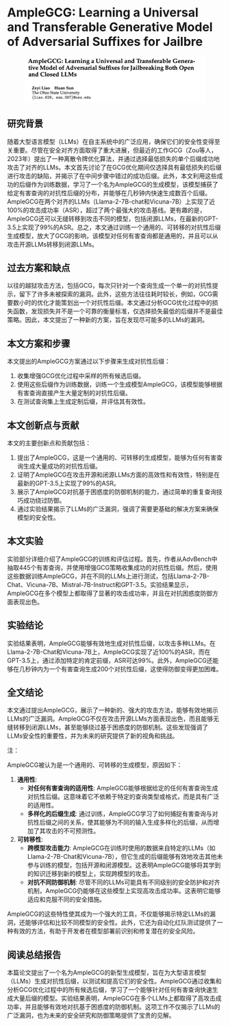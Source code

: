 # AmpleGCG: Learning a Universal and Transferable Generative Model of Adversarial Suffixes for Jailbre

<figure><img src="../.gitbook/assets/image (1) (1) (1) (1) (1) (1) (1) (1) (1) (1) (1) (1) (1) (1) (1) (1) (1).png" alt=""><figcaption></figcaption></figure>

## 研究背景

随着大型语言模型（LLMs）在自主系统中的广泛应用，确保它们的安全性变得至关重要。尽管在安全对齐方面取得了重大进展，但最近的工作GCG（Zou等人，2023年）提出了一种离散令牌优化算法，并通过选择最低损失的单个后缀成功地攻击了对齐的LLMs。本文首先讨论了在GCG优化期间仅选择具有最低损失的后缀进行攻击的缺陷，并揭示了在中间步骤中错过的成功后缀。此外，本文利用这些成功的后缀作为训练数据，学习了一个名为AmpleGCG的生成模型，该模型捕获了给定有害查询的对抗性后缀的分布，并能够在几秒钟内快速生成数百个后缀。AmpleGCG在两个对齐的LLMs（Llama-2-7B-chat和Vicuna-7B）上实现了近100%的攻击成功率（ASR），超过了两个最强大的攻击基线。更有趣的是，AmpleGCG还可以无缝转移到攻击不同的模型，包括闭源LLMs，在最新的GPT-3.5上实现了99%的ASR。总之，本文通过训练一个通用的、可转移的对抗性后缀生成模型，放大了GCG的影响，该模型对任何有害查询都是通用的，并且可以从攻击开源LLMs转移到闭源LLMs。

## 过去方案和缺点

以往的越狱攻击方法，包括GCG，每次只针对一个查询生成一个单一的对抗性提示，留下了许多未被探索的漏洞。此外，这些方法往往耗时较长，例如，GCG需要数小时的优化才能策划出一个对抗性后缀。本文通过分析GCG优化过程中的损失函数，发现损失并不是一个可靠的衡量标准，仅选择损失最低的后缀并不是最佳策略。因此，本文提出了一种新的方案，旨在发现尽可能多的LLMs的漏洞。

## 本文方案和步骤

本文提出的AmpleGCG方案通过以下步骤来生成对抗性后缀：

1. 收集增强GCG优化过程中采样的所有候选后缀。
2. 使用这些后缀作为训练数据，训练一个生成模型AmpleGCG，该模型能够根据有害查询直接产生大量定制的对抗性后缀。
3. 在测试查询集上生成定制后缀，并评估其有效性。

## 本文创新点与贡献

本文的主要创新点和贡献包括：

1. 提出了AmpleGCG，这是一个通用的、可转移的生成模型，能够为任何有害查询生成大量成功的对抗性后缀。
2. 证明了AmpleGCG在攻击开源和闭源LLMs方面的高效性和有效性，特别是在最新的GPT-3.5上实现了99%的ASR。
3. 展示了AmpleGCG对抗基于困惑度的防御机制的能力，通过简单的重复查询技巧成功绕过防御。
4. 通过实验结果揭示了LLMs的广泛漏洞，强调了需要更基础的解决方案来确保模型的安全性。

## 本文实验

实验部分详细介绍了AmpleGCG的训练和评估过程。首先，作者从AdvBench中抽取445个有害查询，并使用增强GCG策略收集成功的对抗性后缀。然后，使用这些数据训练AmpleGCG，并在不同的LLMs上进行测试，包括Llama-2-7B-Chat、Vicuna-7B、Mistral-7B-Instruct和GPT-3.5。实验结果显示，AmpleGCG在多个模型上都取得了显著的攻击成功率，并且在对抗困惑度防御方面表现出色。

## 实验结论

实验结果表明，AmpleGCG能够有效地生成对抗性后缀，以攻击多种LLMs。在Llama-2-7B-Chat和Vicuna-7B上，AmpleGCG实现了近100%的ASR，而在GPT-3.5上，通过添加特定的肯定前缀，ASR可达99%。此外，AmpleGCG还能够在几秒钟内为一个有害查询生成200个对抗性后缀，这使得防御变得更加困难。

## 全文结论

本文通过提出AmpleGCG，展示了一种新的、强大的攻击方法，能够有效地揭示LLMs的广泛漏洞。AmpleGCG不仅在攻击开源LLMs方面表现出色，而且能够无缝转移到闭源LLMs，甚至能够绕过基于困惑度的防御机制。这些发现强调了LLMs安全性的重要性，并为未来的研究提供了新的视角和挑战。



注：

AmpleGCG被认为是一个通用的、可转移的生成模型，原因如下：

1. **通用性**:
   * **对任何有害查询的适用性**: AmpleGCG能够根据给定的任何有害查询生成对抗性后缀。这意味着它不依赖于特定的查询类型或格式，而是具有广泛的适用性。
   * **多样化的后缀生成**: 通过训练，AmpleGCG学习了如何捕捉有害查询与对抗性后缀之间的关系，使其能够为不同的输入生成多样化的后缀，从而增加了其攻击的不可预测性。
2. **可转移性**:
   * **跨模型攻击能力**: AmpleGCG在训练时使用的数据来自特定的LLMs（如Llama-2-7B-Chat和Vicuna-7B），但它生成的后缀能够有效地攻击其他未参与训练的模型，包括开源和闭源模型。这表明AmpleGCG能够将其学到的知识迁移到新的模型上，实现跨模型的攻击。
   * **对抗不同防御机制**: 尽管不同的LLMs可能具有不同级别的安全防护和对齐机制，AmpleGCG仍能够在这些模型上实现高攻击成功率。这表明它能够适应和克服不同的安全措施。

AmpleGCG的这些特性使其成为一个强大的工具，不仅能够揭示特定LLMs的漏洞，还能够评估和比较不同模型的安全性。此外，它还为自动化红队测试提供了一种有效的方法，有助于开发者在模型部署前识别和修复潜在的安全风险。





## 阅读总结报告

本篇论文提出了一个名为AmpleGCG的新型生成模型，旨在为大型语言模型（LLMs）生成对抗性后缀，以测试和提高它们的安全性。AmpleGCG通过收集和分析GCG优化过程中的所有候选后缀，学习了一个能够针对任何有害查询快速生成大量后缀的模型。实验结果表明，AmpleGCG在多个LLMs上都取得了高攻击成功率，并且能够有效地对抗基于困惑度的防御机制。这项工作不仅揭示了LLMs的广泛漏洞，也为未来的安全研究和防御策略提供了宝贵的见解。
